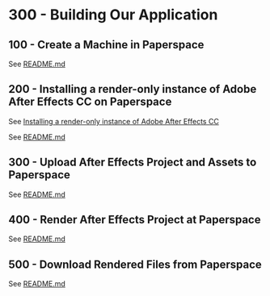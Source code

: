 # 300 - Building Our Application

## 100 - Create a Machine in Paperspace

See [README.md](./100/README.md)

## 200 - Installing a render-only instance of Adobe After Effects CC on Paperspace

See [Installing a render-only instance of Adobe After Effects CC](https://helpx.adobe.com/nl/after-effects/using/setup-installation.html)

See [README.md](./200/README.md)

## 300 - Upload After Effects Project and Assets to Paperspace

See [README.md](./300/README.md)

## 400 - Render After Effects Project at Paperspace

See [README.md](./400/README.md)

## 500 - Download Rendered Files from Paperspace

See [README.md](./500/README.md)
